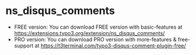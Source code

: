 # ns_disqus_comments

- FREE version: You can download FREE version with basic-features at https://extensions.typo3.org/extension/ns_disqus_comments/
- PRO version: You can download PRO version with more-features & free-support at https://t3terminal.com/typo3-disqus-comment-plugin-free/
